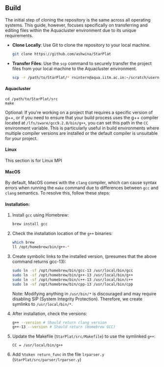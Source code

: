 ## Build

The initial step of cloning the repository is the same across all operating systems. This guide, however, focuses specifically on transferring and editing files within the Aquacluster environment due to its unique requirements.

- **Clone Locally**: Use Git to clone the repository to your local machine.
   ```bash
   git clone https://github.com/ashwina/StarPlat
   ```


- **Transfer Files**: Use the `scp` command to securely transfer the project files from your local machine to the Aquacluster environment.
   ```bash
   scp -r /path/to/StarPlat/* rnintern@aqua.iitm.ac.in:~/scratch/username
   ```


#### Aquacluster

```
cd /path/to/StarPlat/src
make
```
Optional: If you're working on a project that requires a specific version of g++, or if you need to ensure that your build process uses the g++ compiler located at `/lfs/sware/gcc9.2.0/bin/g++`, you can set this path in the `CC` environment variable. This is particularly useful in build environments where multiple compiler versions are installed or the default compiler is unsuitable for your project.

#### Linux
This section is for Linux MPI

#### MacOS

By default, MacOS comes with the `clang` compiler, which can cause syntax errors when running the `make` command due to differences between `gcc` and `clang` semantics. To resolve this, follow these steps:

#### Installation:

1. Install `gcc` using Homebrew:

   ```sh
   brew install gcc
   ```

2. Check the installation location of the `g++` binaries:

   ```sh
   which brew
   ll /opt/homebrew/bin/g++-*
   ```

3. Create symbolic links to the installed version, (presumes that the above command returns gcc-13):

   ```sh
   sudo ln -sf /opt/homebrew/bin/gcc-13 /usr/local/bin/gcc
   sudo ln -sf /opt/homebrew/bin/g++-13 /usr/local/bin/g++
   sudo ln -sf /opt/homebrew/bin/c++-13 /usr/local/bin/c++
   sudo ln -sf /opt/homebrew/bin/cpp-13 /usr/local/bin/cpp
   ```

   Note: Modifying anything in `/usr/bin/*` is discouraged and may require disabling SIP (System Integrity Protection). Therefore, we create symlinks to `/usr/local/bin/*`.

4. After installation, check the versions:

   ```sh
   g++ --version # Should return clang version
   g++-13 --version # Should return (Homebrew GCC)
   ```

5. Update the Makefile (`StarPlat/src/Makefile`) to use the symlinked `g++`:

   ```make
   CC = /usr/local/bin/g++
   ```
6. Add `%token return_func` in the file `lrparser.y` (`StarPlat/src/parser/lrparser.y`)